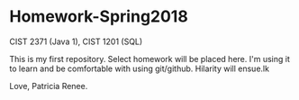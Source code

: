 # Homework-Spring2018
CIST 2371 (Java 1), CIST 1201 (SQL)

This is my first repository. Select homework will be placed here.  I'm using it to learn and be comfortable with using git/github. Hilarity will ensue.lk

Love, Patricia Renee.
